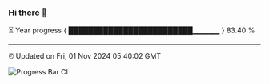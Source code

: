 ### Hi there 👋

⏳ Year progress { █████████████████████████▁▁▁▁▁ } 83.40 %

---

⏰ Updated on Fri, 01 Nov 2024 05:40:02 GMT

![Progress Bar CI](https://github.com/IshwaranRudhara/GIT-ACTION/workflows/Progress%20Bar%20CI/badge.svg)
